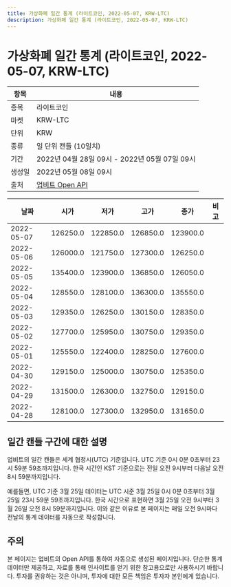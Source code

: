 ```yaml
---
title: 가상화폐 일간 통계 (라이트코인, 2022-05-07, KRW-LTC)
description: 가상화폐 일간 통계 (라이트코인, 2022-05-07, KRW-LTC)
---
```



가상화폐 일간 통계 (라이트코인, 2022-05-07, KRW-LTC)
===

|항목|내용|
|--|--|
|종목|라이트코인|
|마켓|KRW-LTC|
|단위|KRW|
|종류|일 단위 캔들 (10일치)|
|기간|2022년 04월 28일 09시 - 2022년 05월 07일 09시|
|생성일|2022년 05월 08일 09시|
|출처|[업비트 Open API](https://docs.upbit.com)|


|날짜|시가|저가|고가|종가|비고|
|--|--|--|--|--|--|
|2022-05-07|126250.0|122850.0|126850.0|123900.0|    |
|2022-05-06|126000.0|121750.0|127300.0|126250.0|    |
|2022-05-05|135400.0|123900.0|136850.0|126050.0|    |
|2022-05-04|128550.0|128100.0|136300.0|135550.0|    |
|2022-05-03|129350.0|126250.0|130150.0|128350.0|    |
|2022-05-02|127700.0|125950.0|130750.0|129350.0|    |
|2022-05-01|125550.0|122400.0|128250.0|127600.0|    |
|2022-04-30|129150.0|125000.0|130750.0|125350.0|    |
|2022-04-29|131500.0|126300.0|132750.0|129150.0|    |
|2022-04-28|128100.0|127300.0|132950.0|131650.0|    |


일간 캔들 구간에 대한 설명
---


업비트의 일간 캔들은 세계 협정시(UTC) 기준입니다. 
UTC 기준 0시 0분 0초부터 23시 59분 59초까지입니다. 
한국 시간인 KST 기준으로는 전일 오전 9시부터 다음날 오전 8시 59분까지입니다. 


예를들면, UTC 기준 3월 25일 데이터는 UTC 시준 3월 25일 0시 0분 0초부터 3월 25일 23시 59분 59초까지입니다. 
한국 시간으로 표현하면 3월 25일 오전 9시부터 3월 26일 오전 8시 59분까지입니다. 
이와 같은 이유로 본 페이지는 매일 오전 9시마다 전날의 통계 데이터를 자동으로 작성합니다. 


주의
---


본 페이지는 업비트의 Open API를 통하여 자동으로 생성된 페이지입니다. 
단순한 통계 데이터만 제공하고, 자료를 통해 인사이트를 얻기 위한 참고용으로만 사용하시기 바랍니다. 
투자를 권유하는 것은 아니며, 투자에 대한 모든 책임은 투자자 본인에게 있습니다. 
